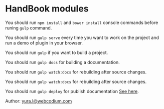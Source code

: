 # HandBook modules

You should run `npm install` and `bower install` console commands before runing `gulp` command.

You should run `gulp serve` every time you want to work on the project and run a demo of plugin in your browser.

You should run `gulp` if you want to build a project.

You should run `gulp docs` for building a documentation.

You should run `gulp watch:docs` for rebuilding after source changes.

You should run `gulp watch:docs` for rebuilding after source changes.

You should run `gulp deploy` for publish documentation [See here](http://webcodium.github.io/handbook-modules/index.html).

Author: yura.l@webcodium.com